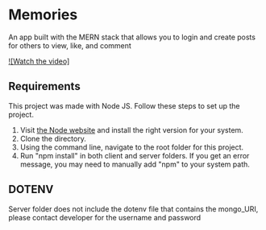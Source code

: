 # Memories
An app built with the MERN stack that allows you to login and create posts for others to view, like, and comment

[![Watch the video]](https://raw.githubusercontent.com/MaxHuang2037/Memories/main/video.mp4)

## Requirements

This project was made with Node JS. Follow these steps to set up the project.
1. Visit [the Node website](https://nodejs.org/en/download) and install the right version for your system.
2. Clone the directory.
3. Using the command line, navigate to the root folder for this project.
4. Run "npm install" in both client and server folders.
If you get an error message, you may need to manually add "npm" to your system path.

## DOTENV
Server folder does not include the dotenv file that contains the mongo_URI, please contact developer for the username and password
